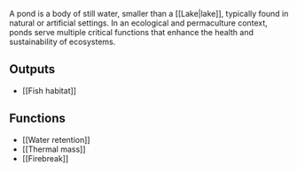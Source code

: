 A pond is a body of still water, smaller than a [[Lake|lake]], typically found in natural or artificial settings. In an ecological and permaculture context, ponds serve multiple critical functions that enhance the health and sustainability of ecosystems.

## Outputs
- [[Fish habitat]]
## Functions
- [[Water retention]]
- [[Thermal mass]]
- [[Firebreak]]